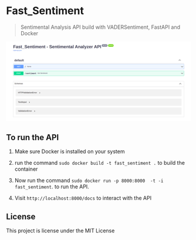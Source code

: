 # Fast_Sentiment

> Sentimental Analysis API build with VADERSentiment, FastAPI and Docker 

![Fast_Sentiment](fast_sentiment.png)

## To run the API 

1. Make sure Docker is installed on your system

2. run the command `sudo docker build -t fast_sentiment .` to build the container 

3. Now run the command `sudo docker run -p 8000:8000  -t -i  fast_sentiment`. to run the API.

4. Visit `http://localhost:8000/docs` to interact with the API



## License

This project is license under the MIT License